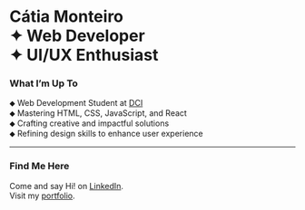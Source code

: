 # Cátia Monteiro <br>✦  Web Developer <br>✦ UI/UX Enthusiast  <br>  

### **What I’m Up To**  
⬥ Web Development Student at [DCI](https://start.digitalcareerinstitute.org)   
⬥ Mastering HTML, CSS, JavaScript, and React   
⬥ Crafting creative and impactful solutions   
⬥ Refining design skills to enhance user experience

---

### **Find Me Here**

Come and say Hi! on [LinkedIn](https://www.linkedin.com/in/catiamonteirov/).   
Visit my [portfolio](https://diecatiamonteiro.github.io/portfolio-website/).